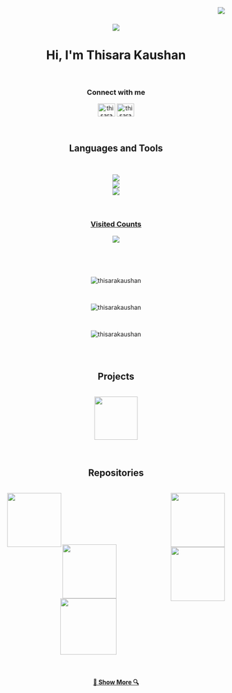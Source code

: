 <img align="right" src="https://visitor-badge.laobi.icu/badge?page_id=thisarakaushan.thisarakaushan">

<h1 align="center">
  <a href="https://git.io/typing-svg">
    <img src="https://readme-typing-svg.herokuapp.com/?lines=Hi+There!+👋;+Myself+Thisara+Kaushan!;&center=true&size=30">
  </a>
</h1>
<h1 align="center">Hi, I'm Thisara Kaushan</h1>
<br>
<h3 align="center">Connect with me</h3>
<p align="center">
<a href="https://www.linkedin.com/in/thisara-kaushan-de-silva" target="blank"><img align="center" src="https://raw.githubusercontent.com/rahuldkjain/github-profile-readme-generator/master/src/images/icons/Social/linked-in-alt.svg" alt="thisarakaushan" height="30" width="40" /></a>
<a href="https://www.instagram.com/_____t_k_s_h_a_n________/?igshid=ZDc4ODBmNjlmNQ%3D%3D" target="blank"><img align="center" src="https://raw.githubusercontent.com/rahuldkjain/github-profile-readme-generator/master/src/images/icons/Social/instagram.svg" alt="thisarakaushan" height="30" width="40" /></a>
</p>
<br>
<h2 align="center"> Languages and Tools </h2>
<br>
<p align="center">
  <a href="https://skillicons.dev">
    <img src="https://skillicons.dev/icons?i=c,cpp,java,python,javascript,git" /><br>
    <img src="https://skillicons.dev/icons?i=html,css,react,nodejs,styledcomponents,materialui" /><br>
    <img src="https://skillicons.dev/icons?i=vscode,eclipse,github,linux,aws,flask,mysql,postman" />
<br>
<br>
<br>
<h3 align="center">Visited Counts</h3>
<p align="center"> <a href="https://profile-counter.glitch.me/thisarakaushan/count.svg" target="'_blank" rel="noreferrer"> <img src="https://profile-counter.glitch.me/thisarakaushan/count.svg" /> </a> </p>
<br>
<br>
<br>

<p align="center"><img text-align="center" src="https://github-readme-stats.vercel.app/api?username=thisarakaushan&theme=react&border=61dafb&hide_border=true" alt="thisarakaushan"  /></p>

<br>

<p align="center"><img src="https://github-readme-streak-stats.herokuapp.com/?user=thisarakaushan&theme=react&border=61dafb&hide_border=true" alt="thisarakaushan" /></p>

<br>
 
<p align="center"><img src="https://github-readme-stats.vercel.app/api/top-langs?username=thisarakaushan&theme=react&border=61dafb&hide_border=true&layout=compact" alt="thisarakaushan" /></p>

<br>
<br>

<h2 align="center">Projects </h2>
<br>
<div width="100%" align="center">
   <a align="right" href="https://github.com/thisarakaushan/Teachable-Machine" title="Teachable Machine"><img align="center" height="100" src="https://github-readme-stats.vercel.app/api/pin/?username=thisarakaushan&repo=Teachable-Machine&theme=react&border_color=61dafb&border_radius=10"></a>
</div>
<br>
<br>
<h2 align="center">Repositories </h2>
<br>
<div width="100%" align="center">
  <a align="right" href="https://github.com/thisarakaushan/Order-Amount-Prediction" title="Order Amount Prediction"><img align="left" height="125" src="https://github-readme-stats.vercel.app/api/pin/?username=thisarakaushan&repo=Order-Amount-Prediction&theme=react&border_color=61dafb&border_radius=10"></a>
  <a align="left" href="https://github.com/thisarakaushan/Machine-Learning-Bootcamp" title="Machine Learning"><img align="right" height="125" src="https://github-readme-stats.vercel.app/api/pin/?username=thisarakaushan&repo=Machine-Learning-Bootcamp&theme=react&border_color=61dafb&border_radius=10"></a>
</div>
<br/><br/><br/><br/><br/><br/><br>
<div width="100%" align="center">
    <a align="right" href="https://github.com/thisarakaushan/Time-Series-Analysis" title="Time Series"><img align="left" height="125" src="https://github-readme-stats.vercel.app/api/pin/?username=thisarakaushan&repo=Time-Series-Analysis&theme=react&border_color=61dafb&border_radius=10"></a>
  <a align="right" href="https://github.com/thisarakaushan/IBM-Hack-Challenge" title="IBM Hack Challenge"><img align="right" height="125" src="https://github-readme-stats.vercel.app/api/pin/?username=thisarakaushan&repo=IBM-Hack-Challenge&theme=react&border_color=61dafb&border_radius=10"></a>
</div>
<br/><br/><br/><br/><br/><br/><br>
<div width="100%" align="center">
  <a align="right" href="https://github.com/thisarakaushan/Invoice-Management-Application" title="Invoice Management Application"><img align="center" height="130" src="https://github-readme-stats.vercel.app/api/pin/?username=thisarakaushan&repo=Invoice-Management-Application&theme=react&border_color=61dafb&border_radius=10"></a>
</div>
<br><br>
<h4 align="center">
  <a href="https://github.com/thisarakaushan?tab=repositories" title="Show Repositories">🔎 Show More 🔍</a>
</h4>

